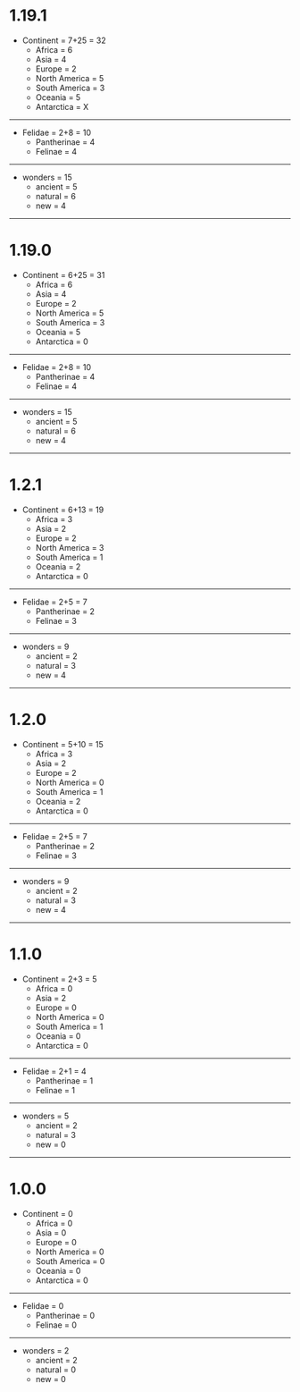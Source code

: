 # 1.19.1
- Continent = 7+25 = 32
  - Africa = 6
  - Asia = 4
  - Europe = 2
  - North America = 5
  - South America = 3
  - Oceania = 5
  - Antarctica = X

---

- Felidae = 2+8 = 10
  - Pantherinae = 4
  - Felinae = 4

---

- wonders = 15
  - ancient = 5
  - natural = 6
  - new = 4

---

# 1.19.0
- Continent = 6+25 = 31
  - Africa = 6
  - Asia = 4
  - Europe = 2
  - North America = 5
  - South America = 3
  - Oceania = 5
  - Antarctica = 0

---

- Felidae = 2+8 = 10
  - Pantherinae = 4
  - Felinae = 4

---

- wonders = 15
  - ancient = 5
  - natural = 6
  - new = 4

---

# 1.2.1
- Continent = 6+13 = 19
  - Africa = 3
  - Asia = 2
  - Europe = 2
  - North America = 3
  - South America = 1
  - Oceania = 2
  - Antarctica = 0

---

- Felidae = 2+5 = 7
  - Pantherinae = 2
  - Felinae = 3

---

- wonders = 9
  - ancient = 2
  - natural = 3
  - new = 4

---

# 1.2.0
- Continent = 5+10 = 15
  - Africa = 3
  - Asia = 2
  - Europe = 2
  - North America = 0
  - South America = 1
  - Oceania = 2
  - Antarctica = 0

---

- Felidae = 2+5 = 7
  - Pantherinae = 2
  - Felinae = 3

---

- wonders = 9
  - ancient = 2
  - natural = 3
  - new = 4

---

# 1.1.0
- Continent = 2+3 = 5
  - Africa = 0
  - Asia = 2
  - Europe = 0
  - North America = 0
  - South America = 1
  - Oceania = 0
  - Antarctica = 0

---

- Felidae = 2+1 = 4
  - Pantherinae = 1
  - Felinae = 1

---

- wonders = 5
  - ancient = 2
  - natural = 3
  - new = 0

---

# 1.0.0
- Continent = 0
    - Africa = 0
    - Asia = 0
    - Europe = 0
    - North America = 0
    - South America = 0
    - Oceania = 0
    - Antarctica = 0

---

- Felidae = 0
    - Pantherinae = 0
    - Felinae = 0

---

- wonders = 2
    - ancient = 2
    - natural = 0
    - new = 0